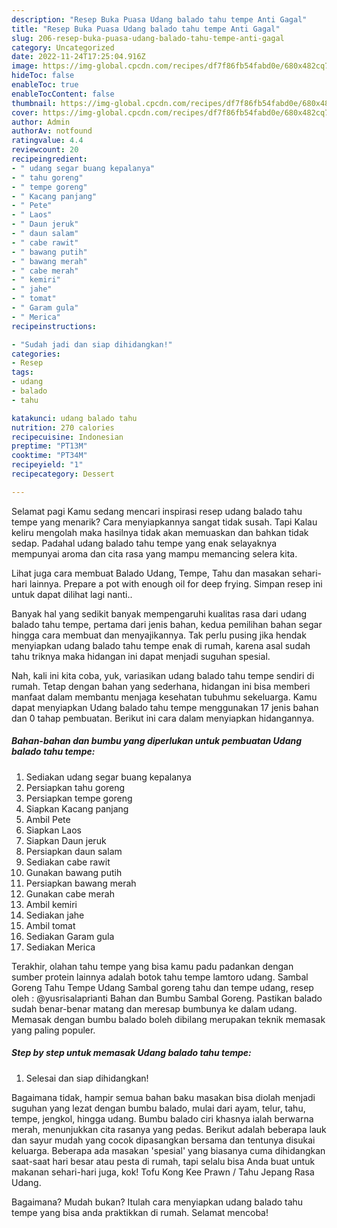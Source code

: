 ```yaml
---
description: "Resep Buka Puasa Udang balado tahu tempe Anti Gagal"
title: "Resep Buka Puasa Udang balado tahu tempe Anti Gagal"
slug: 206-resep-buka-puasa-udang-balado-tahu-tempe-anti-gagal
category: Uncategorized
date: 2022-11-24T17:25:04.916Z
image: https://img-global.cpcdn.com/recipes/df7f86fb54fabd0e/680x482cq70/udang-balado-tahu-tempe-foto-resep-utama.jpg
hideToc: false
enableToc: true
enableTocContent: false
thumbnail: https://img-global.cpcdn.com/recipes/df7f86fb54fabd0e/680x482cq70/udang-balado-tahu-tempe-foto-resep-utama.jpg
cover: https://img-global.cpcdn.com/recipes/df7f86fb54fabd0e/680x482cq70/udang-balado-tahu-tempe-foto-resep-utama.jpg
author: Admin
authorAv: notfound
ratingvalue: 4.4
reviewcount: 20
recipeingredient:
- " udang segar buang kepalanya"
- " tahu goreng"
- " tempe goreng"
- " Kacang panjang"
- " Pete"
- " Laos"
- " Daun jeruk"
- " daun salam"
- " cabe rawit"
- " bawang putih"
- " bawang merah"
- " cabe merah"
- " kemiri"
- " jahe"
- " tomat"
- " Garam gula"
- " Merica"
recipeinstructions:

- "Sudah jadi dan siap dihidangkan!"
categories:
- Resep
tags:
- udang
- balado
- tahu

katakunci: udang balado tahu 
nutrition: 270 calories
recipecuisine: Indonesian
preptime: "PT13M"
cooktime: "PT34M"
recipeyield: "1"
recipecategory: Dessert

---
```



Selamat pagi Kamu sedang mencari inspirasi resep udang balado tahu tempe yang menarik? Cara menyiapkannya sangat tidak susah. Tapi Kalau keliru mengolah maka hasilnya tidak akan memuaskan dan bahkan tidak sedap. Padahal udang balado tahu tempe yang enak selayaknya mempunyai aroma dan cita rasa yang mampu memancing selera kita.


Lihat juga cara membuat Balado Udang, Tempe, Tahu dan masakan sehari-hari lainnya. Prepare a pot with enough oil for deep frying. Simpan resep ini untuk dapat dilihat lagi nanti..

Banyak hal yang sedikit banyak mempengaruhi kualitas rasa dari udang balado tahu tempe, pertama dari jenis bahan, kedua pemilihan bahan segar hingga cara membuat dan menyajikannya. Tak perlu pusing jika hendak menyiapkan udang balado tahu tempe enak di rumah, karena asal sudah tahu triknya maka hidangan ini dapat menjadi suguhan spesial.


Nah, kali ini kita coba, yuk, variasikan udang balado tahu tempe sendiri di rumah. Tetap dengan bahan yang sederhana, hidangan ini bisa memberi manfaat dalam membantu menjaga kesehatan tubuhmu sekeluarga. Kamu dapat menyiapkan Udang balado tahu tempe menggunakan 17 jenis bahan dan 0 tahap pembuatan. Berikut ini cara dalam menyiapkan hidangannya.

<!--inarticleads1-->

##### Bahan-bahan dan bumbu yang diperlukan untuk pembuatan Udang balado tahu tempe:

1. Sediakan  udang segar buang kepalanya
1. Persiapkan  tahu goreng
1. Persiapkan  tempe goreng
1. Siapkan  Kacang panjang
1. Ambil  Pete
1. Siapkan  Laos
1. Siapkan  Daun jeruk
1. Persiapkan  daun salam
1. Sediakan  cabe rawit
1. Gunakan  bawang putih
1. Persiapkan  bawang merah
1. Gunakan  cabe merah
1. Ambil  kemiri
1. Sediakan  jahe
1. Ambil  tomat
1. Sediakan  Garam gula
1. Sediakan  Merica


Terakhir, olahan tahu tempe yang bisa kamu padu padankan dengan sumber protein lainnya adalah botok tahu tempe lamtoro udang. Sambal Goreng Tahu Tempe Udang Sambal goreng tahu dan tempe udang, resep oleh : @yusrisalaprianti Bahan dan Bumbu Sambal Goreng. Pastikan balado sudah benar-benar matang dan meresap bumbunya ke dalam udang. Memasak dengan bumbu balado boleh dibilang merupakan teknik memasak yang paling populer. 

<!--inarticleads2-->

##### Step by step untuk memasak Udang balado tahu tempe:


1. Selesai dan siap dihidangkan!

Bagaimana tidak, hampir semua bahan baku masakan bisa diolah menjadi suguhan yang lezat dengan bumbu balado, mulai dari ayam, telur, tahu, tempe, jengkol, hingga udang. Bumbu balado ciri khasnya ialah berwarna merah, menunjukkan cita rasanya yang pedas. Berikut adalah beberapa lauk dan sayur mudah yang cocok dipasangkan bersama dan tentunya disukai keluarga. Beberapa ada masakan &#39;spesial&#39; yang biasanya cuma dihidangkan saat-saat hari besar atau pesta di rumah, tapi selalu bisa Anda buat untuk makanan sehari-hari juga, kok! Tofu Kong Kee Prawn / Tahu Jepang Rasa Udang. 

Bagaimana? Mudah bukan? Itulah cara menyiapkan udang balado tahu tempe yang bisa anda praktikkan di rumah. Selamat mencoba!
